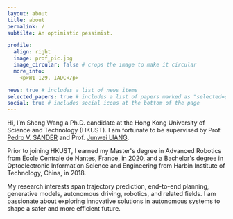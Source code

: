 ```yaml
---
layout: about
title: about
permalink: /
subtilte: An optimistic pessimist.

profile:
  align: right
  image: prof_pic.jpg
  image_circular: false # crops the image to make it circular
  more_info: 
    <p>W1-129, IADC</p>

news: true # includes a list of news items
selected_papers: true # includes a list of papers marked as "selected={true}"
social: true # includes social icons at the bottom of the page
---
```


Hi, I’m Sheng Wang a Ph.D. candidate at the Hong Kong University of Science and Technology (HKUST). I am fortunate to be supervised by Prof. [Pedro V. SANDER](https://www.cse.ust.hk/~psander/) and Prof. [Junwei LIANG](https://junweiliang.me/).

Prior to joining HKUST, I earned my Master's degree in Advanced Robotics from École Centrale de Nantes, France, in 2020, and a Bachelor's degree in Optoelectronic Information Science and Engineering from Harbin Institute of Technology, China, in 2018.

My research interests span trajectory prediction, end-to-end planning, generative models, autonomous driving, robotics, and related fields. I am passionate about exploring innovative solutions in autonomous systems to shape a safer and more efficient future.
